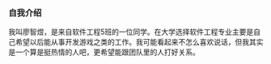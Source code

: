 ### 自我介绍

我叫廖智煜，是来自软件工程5班的一位同学。在大学选择软件工程专业主要是自己希望以后能从事开发游戏之类的工作。我可能看起来不怎么喜欢说话，但我其实是一个算是挺热情的人吧，更希望能跟团队里的人打好关系。
